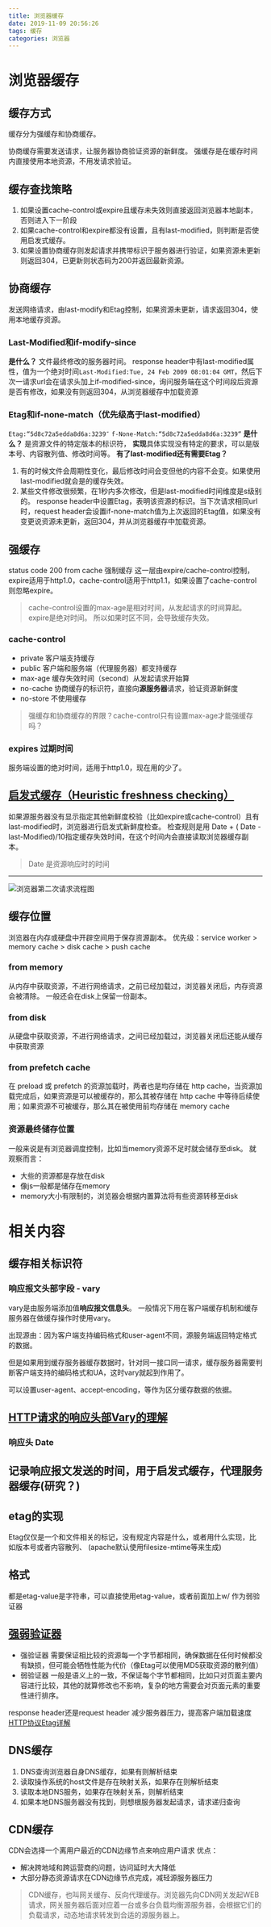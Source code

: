```yaml
---
title: 浏览器缓存
date: 2019-11-09 20:56:26
tags: 缓存
categories: 浏览器
---
```

# 浏览器缓存
## 缓存方式
缓存分为强缓存和协商缓存。

协商缓存需要发送请求，让服务器协商验证资源的新鲜度。
强缓存是在缓存时间内直接使用本地资源，不用发请求验证。

## 缓存查找策略
1. 如果设置cache-control或expire且缓存未失效则直接返回浏览器本地副本，否则进入下一阶段
2. 如果cache-control和expire都没有设置，且有last-modified，则判断是否使用启发式缓存。
3. 如果设置协商缓存则发起请求并携带标识于服务器进行验证，如果资源未更新则返回304，已更新则状态码为200并返回最新资源。

## 协商缓存
发送网络请求，由last-modify和Etag控制，如果资源未更新，请求返回304，使用本地缓存资源。
### Last-Modified和if-modify-since 
**是什么？** 文件最终修改的服务器时间。
response header中有last-modified属性，值为一个绝对时间`Last-Modified:Tue, 24 Feb 2009 08:01:04 GMT`，然后下次一请求url会在请求头加上if-modified-since，询问服务端在这个时间段后资源是否有修改，如果没有则返回304，从浏览器缓存中加载资源
### Etag和if-none-match（优先级高于last-modified）
`Etag:“5d8c72a5edda8d6a:3239″`
`f-None-Match:“5d8c72a5edda8d6a:3239“`
**是什么？** 是资源文件的特定版本的标识符，
**实现**具体实现没有特定的要求，可以是版本号、内容散列值、修改时间等。
**有了last-modified还有需要Etag？**
1. 有的时候文件会周期性变化，最后修改时间会变但他的内容不会变。如果使用last-modified就会是的缓存失效。
2. 某些文件修改很频繁，在1秒内多次修改，但是last-modified时间维度是s级别的。
response header中设置Etag，表明该资源的标识。当下次请求相同url时，request header会设置if-none-match值为上次返回的Etag值，如果没有变更说资源未更新，返回304，并从浏览器缓存中加载资源。

## 强缓存
status code 200 from cache 强制缓存
这一层由expire/cache-control控制，expire适用于http1.0，cache-control适用于http1.1，如果设置了cache-control则忽略expire。
> cache-control设置的max-age是相对时间，从发起请求的时间算起。expire是绝对时间。
> 所以如果时区不同，会导致缓存失效。

### cache-control
- private 客户端支持缓存
- public 客户端和服务端（代理服务器）都支持缓存
- max-age 缓存失效时间（second）从发起请求开始算
- no-cache 协商缓存的标识符，直接向**源服务器**请求，验证资源新鲜度
- no-store 不使用缓存
> 强缓存和协商缓存的界限？cache-control只有设置max-age才能强缓存吗？

### expires 过期时间
服务端设置的绝对时间，适用于http1.0，现在用的少了。

## [启发式缓存（Heuristic freshness checking）](https://developer.mozilla.org/en-US/docs/Web/HTTP/Caching#heuristic_freshness_checking)
如果源服务器没有显示指定其他新鲜度校验（比如expire或cache-control）且有last-modified时，浏览器进行启发式新鲜度检查。
检查规则是用 Date + ( Date - last-Modified)/10指定缓存失效时间，在这个时间内会直接读取浏览器缓存副本。
> Date 是资源响应时的时间

---
![浏览器第二次请求流程图](https://zqfile.banzheshenghuo.com/20200824203957.png)

## 缓存位置
浏览器在内存或硬盘中开辟空间用于保存资源副本。
优先级：service worker > memory cache > disk cache > push cache

### from memory
从内存中获取资源，不进行网络请求，之前已经加载过，浏览器关闭后，内存资源会被清除。
一般还会在disk上保留一份副本。

### from disk
从硬盘中获取资源，不进行网络请求，之间已经加载过，浏览器关闭后还能从缓存中获取资源

### from prefetch cache
在 preload 或 prefetch 的资源加载时，两者也是均存储在 http cache，当资源加载完成后，如果资源是可以被缓存的，那么其被存储在 http cache 中等待后续使用；如果资源不可被缓存，那么其在被使用前均存储在 memory cache

### 资源最终储存位置
一般来说是有浏览器调度控制，比如当memory资源不足时就会储存至disk。
就观察而言：
- 大些的资源都是存放在disk
- 像js一般都是储存在memory
- memory大小有限制的，浏览器会根据内置算法将有些资源转移至disk

# 相关内容
## 缓存相关标识符
### 响应报文头部字段 - vary
vary是由服务端添加值**响应报文信息头**。
一般情况下用在客户端缓存机制和缓存服务器在做缓存操作时使用vary。

出现源由：因为客户端支持编码格式和user-agent不同，源服务端返回特定格式的数据。

但是如果用到缓存服务器缓存数据时，针对同一接口同一请求，缓存服务器需要判断客户端支持的编码格式和UA，这时vary就起到作用了。

可以设置user-agent、accept-encoding，等作为区分缓存数据的依据。

[HTTP请求的响应头部Vary的理解](https://blog.csdn.net/qq_29405933/article/details/84315254)
---
### 响应头 Date 
记录响应报文发送的时间，用于启发式缓存，代理服务器缓存(研究？)
---
## etag的实现
Etag仅仅是一个和文件相关的标记，没有规定内容是什么，或者用什么实现，比如版本号或者内容散列、
(apache默认使用filesize-mtime等来生成)
## 格式
都是etag-value是字符串，可以直接使用etag-value，或者前面加上w/ 作为弱验证器

## [强弱验证器](https://developer.mozilla.org/zh-CN/docs/Web/HTTP/Conditional_requests#%E5%BC%BA%E9%AA%8C%E8%AF%81%E7%B1%BB%E5%9E%8B)
- 强验证器 需要保证相比较的资源每一个字节都相同，确保数据在任何时候都没有缺损，但可能会牺牲性能为代价（像Etag可以使用MD5获取资源的散列值）
- 弱验证器 一般是语义上的一致，不保证每个字节都相同，比如只对页面主要内容进行比较，其他的就算修改也不影响，复杂的地方需要会对页面元素的重要性进行排序。

response header还是request header
减少服务器压力，提高客户端加载速度
[HTTP协议Etag详解](https://www.cnblogs.com/flysnow-z/archive/2012/08/17/2644420.html)

## DNS缓存
1. DNS查询浏览器自身DNS缓存，如果有则解析结束
2. 读取操作系统的host文件是存在映射关系，如果存在则解析结束
3. 读取本地DNS服务，如果存在映射关系，则解析结束
4. 如果本地DNS服务器没有找到，则想根服务器发起请求，请求递归查询

## CDN缓存
CDN会选择一个离用户最近的CDN边缘节点来响应用户请求
优点：
- 解决跨地域和跨运营商的问题，访问延时大大降低
- 大部分静态资源请求在CDN边缘节点完成，减轻源服务器压力
> CDN缓存，也叫网关缓存、反向代理缓存。浏览器先向CDN网关发起WEB请求，网关服务器后面对应着一台或多台负载均衡源服务器，会根据它们的负载请求，动态地请求转发到合适的源服务器上。
